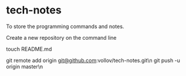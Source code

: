 tech-notes
==========

To store the programming commands and notes.

Create a new repository on the command line

touch README.md

git remote add origin git@github.com:vollov/tech-notes.git\n
git push -u origin master\n
